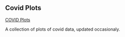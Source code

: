 ## Covid Plots
[COVID Plots](CovidPlots.md)

A collection of plots of covid data, updated occasionaly.
